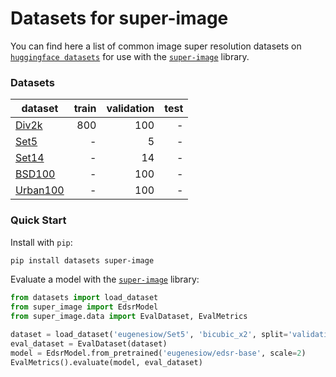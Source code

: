 # Datasets for super-image

You can find here a list of common image super resolution datasets on [`huggingface datasets`](https://huggingface.co/datasets?filter=task_ids:other-other-image-super-resolution) 
for use with the [`super-image`](https://github.com/eugenesiow/super-image) library.

### Datasets

| dataset  |train |validation|test|
|-------|-----:|---:|---:|
|[Div2k](https://huggingface.co/datasets/eugenesiow/Div2k)|800|100|-|
|[Set5](https://huggingface.co/datasets/eugenesiow/Set5)|-|5|-|
|[Set14](https://huggingface.co/datasets/eugenesiow/Set14)|-|14|-|
|[BSD100](https://huggingface.co/datasets/eugenesiow/BSD100)|-|100|-|
|[Urban100](https://huggingface.co/datasets/eugenesiow/Urban100)|-|100|-|

### Quick Start

Install with `pip`:
```bash
pip install datasets super-image
```

Evaluate a model with the [`super-image`](https://github.com/eugenesiow/super-image) library:
```python
from datasets import load_dataset
from super_image import EdsrModel
from super_image.data import EvalDataset, EvalMetrics

dataset = load_dataset('eugenesiow/Set5', 'bicubic_x2', split='validation')
eval_dataset = EvalDataset(dataset)
model = EdsrModel.from_pretrained('eugenesiow/edsr-base', scale=2)
EvalMetrics().evaluate(model, eval_dataset)
```